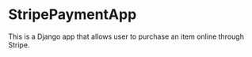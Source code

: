 # StripePaymentApp

This is a Django app that allows user to purchase an item online through Stripe. 
